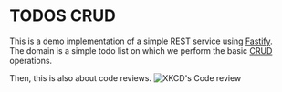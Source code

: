TODOS CRUD
==========

This is a demo implementation of a simple REST service using [Fastify](https://www.fastify.io/).  
The domain is a simple todo list on which we perform the basic [CRUD](https://en.wikipedia.org/wiki/Create,_read,_update_and_delete) operations.

Then, this is also about code reviews.
![XKCD's Code review](https://imgs.xkcd.com/comics/code_quality_3.png)
